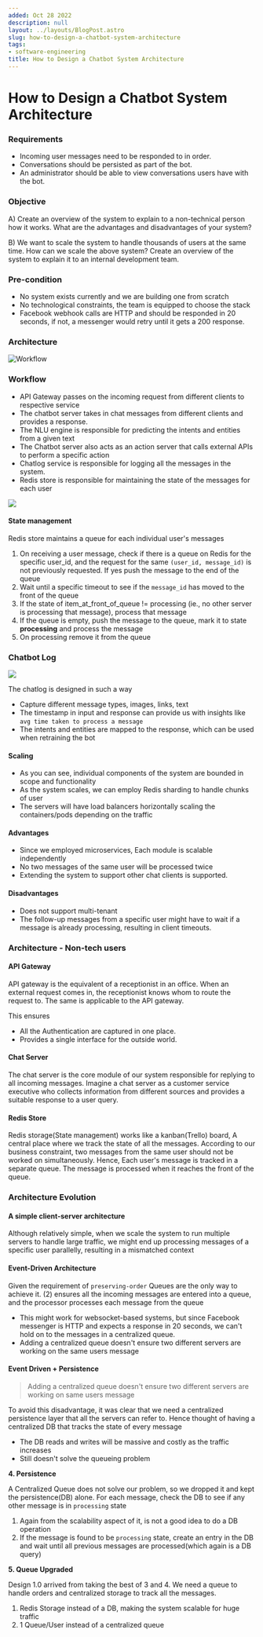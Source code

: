 ```yaml
---
added: Oct 28 2022
description: null
layout: ../layouts/BlogPost.astro
slug: how-to-design-a-chatbot-system-architecture
tags:
- software-engineering
title: How to Design a Chatbot System Architecture
---
```


# How to Design a Chatbot System Architecture

### Requirements

- Incoming user messages need to be responded to in order.
- Conversations should be persisted as part of the bot.
- An administrator should be able to view conversations users have with the bot.

### Objective

A) Create an overview of the system to explain to a non-technical person how it works. What are the advantages and disadvantages of your system?

B) We want to scale the system to handle thousands of users at the same time. How can we scale the above system? Create an overview of the system to explain it to an internal development team.

### Pre-condition

- No system exists currently and we are building one from scratch
- No technological constraints, the team is equipped to choose the stack
- Facebook webhook calls are HTTP and should be responded in 20 seconds, if not, a messenger would retry until it gets a 200 response.

### Architecture

![Workflow](https://i.imgur.com/6cvbRET.png)

### Workflow

- API Gateway passes on the incoming request from different clients to respective service
- The chatbot server takes in chat messages from different clients and provides a response.
- The NLU engine is responsible for predicting the intents and entities from a given text
- The Chatbot server also acts as an action server that calls external APIs to perform a specific action
- Chatlog service is responsible for logging all the messages in the system.
- Redis store is responsible for maintaining the state of the messages for each user

![](https://i.imgur.com/qO4lKql.png)

#### State management

Redis store maintains a queue for each individual user's messages

1. On receiving a user message, check if there is a queue on Redis for the specific user_id, and the request for the same `(user_id, message_id)` is not previously requested. If yes push the message to the end of the queue
2. Wait until a specific timeout to see if the `message_id` has moved to the front of the queue
3. If the state of item_at_front_of_queue != processing (ie., no other server is processing that message), process that message
4. If the queue is empty, push the message to the queue, mark it to state **processing** and process the message
5. On processing remove it from the queue

### Chatbot Log

![](https://i.imgur.com/EYOu3e9.png)

The chatlog is designed in such a way

- Capture different message types, images, links, text
- The timestamp in input and response can provide us with insights like `avg time taken to process a message`
- The intents and entities are mapped to the response, which can be used when retraining the bot

#### Scaling

- As you can see, individual components of the system are bounded in scope and functionality
- As the system scales, we can employ Redis sharding to handle chunks of user
- The servers will have load balancers horizontally scaling the containers/pods depending on the traffic

#### Advantages

- Since we employed microservices, Each module is scalable independently
- No two messages of the same user will be processed twice
- Extending the system to support other chat clients is supported.

#### Disadvantages

- Does not support multi-tenant
- The follow-up messages from a specific user might have to wait if a message is already processing, resulting in client timeouts.

### Architecture - Non-tech users

#### API Gateway

API gateway is the equivalent of a receptionist in an office. When an external request comes in, the receptionist knows whom to route the request to. The same is applicable to the API gateway.

This ensures

- All the Authentication are captured in one place.
- Provides a single interface for the outside world.

#### Chat Server

The chat server is the core module of our system responsible for replying to all incoming messages. Imagine a chat server as a customer service executive who collects information from different sources and provides a suitable response to a user query.

#### Redis Store

Redis storage(State management) works like a kanban(Trello) board, A central place where we track the state of all the messages. According to our business constraint, two messages from the same user should not be worked on simultaneously. Hence, Each user's message is tracked in a separate queue. The message is processed when it reaches the front of the queue.

### Architecture Evolution

#### **A simple client-server architecture**

Although relatively simple, when we scale the system to run multiple servers to handle large traffic, we might end up processing messages of a specific user parallelly, resulting in a mismatched context

#### **Event-Driven Architecture**

Given the requirement of `preserving-order` Queues are the only way to achieve it. (2) ensures all the incoming messages are entered into a queue, and the processor processes each message from the queue

- This might work for websocket-based systems, but since Facebook messenger is HTTP and expects a response in 20 seconds, we can't hold on to the messages in a centralized queue.
- Adding a centralized queue doesn't ensure two different servers are working on the same users message

#### **Event Driven + Persistence**

> Adding a centralized queue doesn't ensure two different servers are working on same users message

To avoid this disadvantage, it was clear that we need a centralized persistence layer that all the servers can refer to. Hence thought of having a centralized DB that tracks the state of every message

- The DB reads and writes will be massive and costly as the traffic increases
- Still doesn't solve the queueing problem

**4. Persistence**

A Centralized Queue does not solve our problem, so we dropped it and kept the persistence(DB) alone. For each message, check the DB to see if any other message is in `processing` state

1. Again from the scalability aspect of it, is not a good idea to do a DB operation
2. If the message is found to be `processing` state, create an entry in the DB and wait until all previous messages are processed(which again is a DB query)

**5. Queue Upgraded**

Design 1.0 arrived from taking the best of 3 and 4. We need a queue to handle orders and centralized storage to track all the messages.

1. Redis Storage instead of a DB, making the system scalable for huge traffic
2. 1 Queue/User instead of a centralized queue
